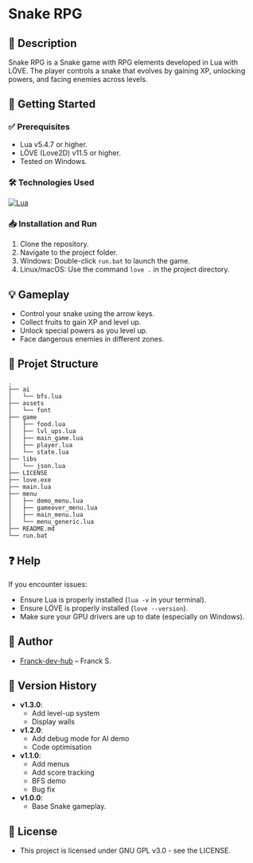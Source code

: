 # Snake RPG
## 📌 Description
Snake RPG is a Snake game with RPG elements developed in Lua with LÖVE.
The player controls a snake that evolves by gaining XP, unlocking powers, and facing enemies across levels.

## 🚀 Getting Started
### ✅ Prerequisites
   - Lua v5.4.7 or higher.
   - LÖVE (Love2D) v11.5 or higher.
   - Tested on Windows.

### 🛠️ Technologies Used
[![Lua](https://img.shields.io/badge/Lua-%232C2D72.svg?logo=lua&logoColor=white)](#)

### 📥 Installation and Run
1. Clone the repository.
2. Navigate to the project folder.
3. Windows: Double-click `run.bat` to launch the game.
4. Linux/macOS: Use the command `love .` in the project directory.

## 💡 Gameplay
- Control your snake using the arrow keys.
- Collect fruits to gain XP and level up.
- Unlock special powers as you level up.
- Face dangerous enemies in different zones.

## 📁 Projet Structure
```
.
├── ai
│   └── bfs.lua
├── assets
│   └── font
├── game
│   ├── food.lua
│   ├── lvl_ups.lua
│   ├── main_game.lua
│   ├── player.lua
│   └── state.lua
├── libs
│   └── json.lua
├── LICENSE
├── love.exe
├── main.lua
├── menu
│   ├── demo_menu.lua
│   ├── gameover_menu.lua
│   ├── main_menu.lua
│   └── menu_generic.lua
├── README.md
└── run.bat
```

## ❓ Help
If you encounter issues:
   - Ensure Lua is properly installed (`lua -v` in your terminal).
   - Ensure LÖVE is properly installed (`love --version`).
   - Make sure your GPU drivers are up to date (especially on Windows).

## 👥 Author
- [Franck-dev-hub](https://github.com/Franck-dev-hub) – Franck S.

## 📝 Version History
- **v1.3.0**:
  - Add level-up system
  - Display walls
- **v1.2.0**:
  - Add debug mode for AI demo
  - Code optimisation
- **v1.1.0**:
  - Add menus
  - Add score tracking
  - BFS demo
  - Bug fix
- **v1.0.0**:
  - Base Snake gameplay.

## 📜 License
- This project is licensed under GNU GPL v3.0 - see the LICENSE.
